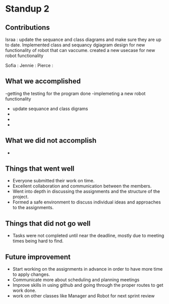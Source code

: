  
# Standup 2
## Contributions 

Israa : update the sequance and class diagrams and make sure they are up to date. Implemented class and sequancy dgiagram design for new functionality of robot that can vaccume.
created a new usecase for new robot functionality

Sofia : 
Jennie : 
Pierce :  

## What we accomplished
-getting the testing for the program done 
-implemeting a new robot functionality 
- update sequance and class digrams 
-
-
-


## What we did not accomplish
- 

## Things that went well
- Everyone submitted their work on time.
- Excellent collaboration and communication between the members.
- Went into depth in discussing the assignments and the structure of the project.
- Formed a safe environment to discuss individual ideas and approaches to the assignments.

## Things that did not go well
- Tasks were not completed until near the deadline, mostly due to meeting times being hard to find.

## Future improvement 
- Start working on the assignments in advance in order to have more time to apply changes.
- Communicate more about scheduling and planning meetings
- Improve skills in using github and going through the proper routes to get work done.
- work on other classes like Manager and Robot for next sprint review 